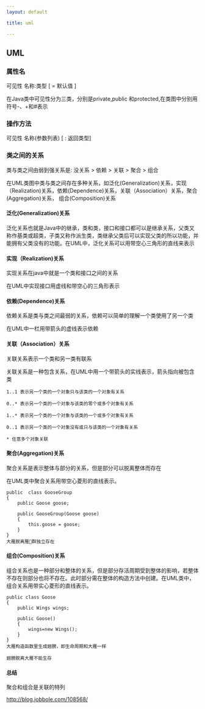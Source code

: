 ```yaml
---
layout: default

title: uml

---
```


## UML

### 属性名

可见性  名称:类型 [ = 默认值 ]

在Java类中可见性分为三类，分别是private,public 和protected,在类图中分别用符号-、+和#表示

### 操作方法

可见性  名称(参数列表) [ : 返回类型]

### 类之间的关系



类与类之间由弱到强关系是:    没关系 > 依赖 > 关联 > 聚合 > 组合

在UML类图中类与类之间存在多种关系，如泛化(Generalization)关系，实现（Realization)关系，依赖(Dependence)关系，关联（Association）关系，聚合(Aggregation)关系， 组合(Composition)关系

#### 泛化(Generalization)关系
泛化关系也就是Java中的继承，类和类，接口和接口都可以是继承关系，父类又称作基类或超类，子类又称作派生类，类继承父类后可以实现父类的所以功能，并能拥有父类没有的功能。在UML中，泛化关系可以用带空心三角形的直线来表示

#### 实现（Realization)关系
实现关系在java中就是一个类和接口之间的关系

在UML中实现接口用虚线和带空心的三角形表示

#### 依赖(Dependence)关系
依赖关系是类与类之间最弱的关系，依赖可以简单的理解一个类使用了另一个类

在UML中一栏用带箭头的虚线表示依赖


#### 关联（Association）关系

关联关系表示一个类和另一类有联系

关联关系是一种包含关系，在UML中用一个带箭头的实线表示，箭头指向被包含类

	1..1 表示另一个类的一个对象只与该类的一个对象有关系
	 
	0..* 表示另一个类的一个对象与该类的零个或多个对象有关系
	 
	1..* 表示另一个类的一个对象与该类的一个或多个对象有关系
	 
	0..1 表示另一个类的一个对象没有或只与该类的一个对象有关系
	 
	* 任意多个对象关联

#### 聚合(Aggregation)关系

聚合关系是表示整体与部分的关系，但是部分可以脱离整体而存在

在UML类中聚合关系用带空心菱形的直线表示。

```
public  class GooseGroup
{
	public Goose goose;

	public GooseGroup(Goose goose)
	{
		this.goose = goose;
	}
}
大雁脱离雁群独立存在
```
#### 组合(Composition)关系

组合关系也是一种部分和整体的关系，但是部分存活周期受到整体的影响，若整体不存在则部分也将不存在。此时部分需在整体的构造方法中创建。在UML类中，组合关系用带实心菱形的直线表示。

```
public class Goose
{
	public Wings wings;
 
 	public Goose()
	{
		wings=new Wings();
	}
}
大雁构造函数里生成翅膀，即生命周期和大雁一样

翅膀脱离大雁不能生存
```
  
#### 总结
 

聚合和组合是关联的特列

http://blog.jobbole.com/108568/



